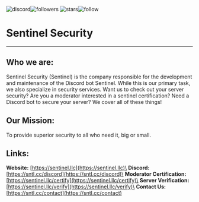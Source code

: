 ![discord](https://img.shields.io/discord/777663160815321088?label=Discord)![followers](https://img.shields.io/github/followers/Sentinel-Security?style=social)
![stars](https://img.shields.io/github/stars/Sentinel-Security?style=social)![follow](https://img.shields.io/twitter/follow/TheSentinelUS?style=social)
# Sentinel Security
---
## Who we are:
Sentinel Security (Sentinel) is the company responsible for the development and maintenance of the Discord bot Sentinel. While this is our primary task, we also specialize in security services. Want us to check out your server security? Are you a moderator interested in a sentinel certification? Need a Discord bot to secure your server? We cover all of these things!

## Our Mission:
To provide superior security to all who need it, big or small.

## Links:
**Website:** [https://sentinel.llc](https://sentinel.llc)\
**Discord:** [https://sntl.cc/discord](https://sntl.cc/discord)\
**Moderator Certification:** [https://sentinel.llc/certify](https://sentinel.llc/certify)\
**Server Verification:** [https://sentinel.llc/verify](https://sentinel.llc/verify)\
**Contact Us:** [https://sntl.cc/contact](https://sntl.cc/contact)
